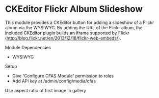 # CKEditor Flickr Album Slideshow

This module provides a CKEditor button for adding a slideshow of a Flickr album via the WYSIWYG. By adding the URL of the Flickr album, the included CKEditor plugin builds an iframe supported by Flickr (http://blog.flickr.net/en/2013/12/18/flickr-web-embeds/).

Module Dependencies
* WYSIWYG

Setup
* Give 'Configure CFAS Module' permission to roles
* Add API key at /admin/config/media/cfas

Use aspect ratio of first image in gallery
